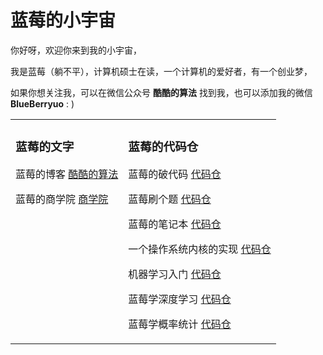 # 蓝莓的小宇宙

你好呀，欢迎你来到我的小宇宙，

我是蓝莓（躺不平），计算机硕士在读，一个计算机的爱好者，有一个创业梦，

如果你想关注我，可以在微信公众号 **酷酷的算法** 找到我，也可以添加我的微信 **BlueBerryuo** : )

<table><tr>

<td valign="top">

### 蓝莓的文字

蓝莓的博客 [酷酷的算法](https://github.com/teenager-lijh/My-Blog)

蓝莓的商学院 [商学院](https://github.com/teenager-lijh/Business-College)

</td>

<td valign="top">

### 蓝莓的代码仓

蓝莓的破代码 [代码仓](https://github.com/teenager-lijh/Some-Broken-Code)

蓝莓刷个题 [代码仓](https://github.com/teenager-lijh/LeetCode)

蓝莓的笔记本 [代码仓](https://github.com/teenager-lijh/Notebook)

一个操作系统内核的实现 [代码仓](https://github.com/teenager-lijh/Build-Your-Own-Operating-System)

机器学习入门 [代码仓](https://github.com/teenager-lijh/Play-With-Machine-Learning)

蓝莓学深度学习 [代码仓](https://github.com/teenager-lijh/Dive-Into-Deep-Learning)

蓝莓学概率统计 [代码仓](https://github.com/teenager-lijh/Play-Statistics)

</td>

</tr></table>
